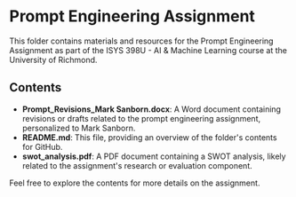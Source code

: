 # Prompt Engineering Assignment

This folder contains materials and resources for the Prompt Engineering Assignment as part of the ISYS 398U - AI & Machine Learning course at the University of Richmond.

## Contents
- **Prompt_Revisions_Mark Sanborn.docx**: A Word document containing revisions or drafts related to the prompt engineering assignment, personalized to Mark Sanborn.
- **README.md**: This file, providing an overview of the folder's contents for GitHub.
- **swot_analysis.pdf**: A PDF document containing a SWOT analysis, likely related to the assignment's research or evaluation component.

Feel free to explore the contents for more details on the assignment.
